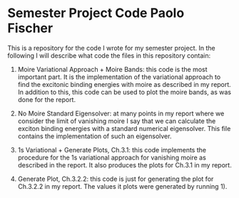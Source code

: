 # Semester Project Code Paolo Fischer

This is a repository for the code I wrote for my semester project. In the following I will describe what code the files in this repository contain:

1) Moire Variational Approach + Moire Bands: this code is the most important part. It is the implementation of the variational approach to find the excitonic binding energies with moire as described in my report. In addition to this, this code can be used to plot the moire bands, as was done for the report.

2) No Moire Standard Eigensolver: at many points in my report where we consider the limit of vanishing moire I say that we can calculate the exciton binding energies with a standard numerical eigensolver. This file contains the implementation of such an eigensolver.

3) 1s Variational + Generate Plots, Ch.3.1: this code implements the procedure for the 1s variational approach for vanishing moire as described in the report. It also produces the plots for Ch.3.1 in my report.

4) Generate Plot, Ch.3.2.2: this code is just for generating the plot for Ch.3.2.2 in my report. The values it plots were generated by running 1).
